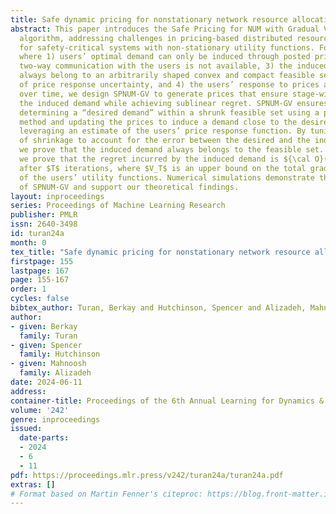 ```yaml
---
title: Safe dynamic pricing for nonstationary network resource allocation
abstract: This paper introduces the Safe Pricing for NUM with Gradual Variations (SPNUM-GV)
  algorithm, addressing challenges in pricing-based distributed resource allocation
  for safety-critical systems with non-stationary utility functions. Focusing on domains
  where 1) users’ optimal demand can only be induced through posted prices, 2) real-time
  two-way communication with the users is not available, 3) the induced demand must
  always belong to an arbitrarily shaped convex and compact feasible set in spite
  of price response uncertainty, and 4) the users’ response to prices are evolving
  over time, we design SPNUM-GV to generate prices that ensure stage-wise safety of
  the induced demand while achieving sublinear regret. SPNUM-GV ensures safety by
  determining a “desired demand” within a shrunk feasible set using a projected gradient
  method and updating the prices to induce a demand close to the desired demand by
  leveraging an estimate of the users’ price response function. By tuning the amount
  of shrinkage to account for the error between the desired and the induced demand,
  we prove that the induced demand always belongs to the feasible set. In addition,
  we prove that the regret incurred by the induced demand is ${\cal O}(\sqrt{T(1+V_T)})$
  after $T$ iterations, where $V_T$ is an upper bound on the total gradual variations
  of the users’ utility functions. Numerical simulations demonstrate the efficacy
  of SPNUM-GV and support our theoretical findings.
layout: inproceedings
series: Proceedings of Machine Learning Research
publisher: PMLR
issn: 2640-3498
id: turan24a
month: 0
tex_title: "Safe dynamic pricing for nonstationary network resource allocation"
firstpage: 155
lastpage: 167
page: 155-167
order: 1
cycles: false
bibtex_author: Turan, Berkay and Hutchinson, Spencer and Alizadeh, Mahnoosh
author:
- given: Berkay
  family: Turan
- given: Spencer
  family: Hutchinson
- given: Mahnoosh
  family: Alizadeh
date: 2024-06-11
address:
container-title: Proceedings of the 6th Annual Learning for Dynamics & Control Conference
volume: '242'
genre: inproceedings
issued:
  date-parts:
  - 2024
  - 6
  - 11
pdf: https://proceedings.mlr.press/v242/turan24a/turan24a.pdf
extras: []
# Format based on Martin Fenner's citeproc: https://blog.front-matter.io/posts/citeproc-yaml-for-bibliographies/
---
```

